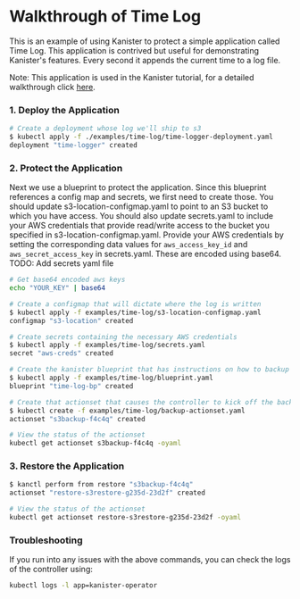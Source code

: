 # Walkthrough of Time Log

This is an example of using Kanister to protect a simple application called Time Log. This application is contrived but useful for demonstrating Kanister's features. Every second it appends the current time to a log file.

Note: This application is used in the Kanister tutorial, for a detailed walkthrough click [here](https://docs.kanister.io/tutorial.html#tutorial).

### 1. Deploy the Application

```bash
# Create a deployment whose log we'll ship to s3
$ kubectl apply -f ./examples/time-log/time-logger-deployment.yaml
deployment "time-logger" created
```

### 2. Protect the Application

Next we use a blueprint to protect the application. Since this blueprint references a config map and secrets, we first need to create those. You should update s3-location-configmap.yaml to point to an S3 bucket to which you have access. You should also update secrets.yaml to include your AWS credentials that provide read/write access to the bucket you specified in s3-location-configmap.yaml. Provide your AWS credentials by setting the corresponding data values for `aws_access_key_id` and `aws_secret_access_key` in secrets.yaml. These are encoded using base64. TODO: Add secrets yaml file

```bash
# Get base64 encoded aws keys
echo "YOUR_KEY" | base64

# Create a configmap that will dictate where the log is written
$ kubectl apply -f examples/time-log/s3-location-configmap.yaml
configmap "s3-location" created

# Create secrets containing the necessary AWS credentials
$ kubectl apply -f examples/time-log/secrets.yaml
secret "aws-creds" created

# Create the kanister blueprint that has instructions on how to backup the log
$ kubectl apply -f examples/time-log/blueprint.yaml
blueprint "time-log-bp" created

# Create that actionset that causes the controller to kick off the backup
$ kubectl create -f examples/time-log/backup-actionset.yaml
actionset "s3backup-f4c4q" created

# View the status of the actionset
kubectl get actionset s3backup-f4c4q -oyaml
```

### 3. Restore the Application

```bash
$ kanctl perform from restore "s3backup-f4c4q"
actionset "restore-s3restore-g235d-23d2f" created

# View the status of the actionset
kubectl get actionset restore-s3restore-g235d-23d2f -oyaml
```

### Troubleshooting

If you run into any issues with the above commands, you can check the logs of the controller using:
```bash
kubectl logs -l app=kanister-operator
```
